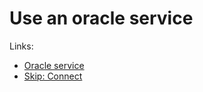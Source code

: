 ﻿---
sidebar_position: 3
---

# Use an oracle service

Links:

- [Oracle service](/learn/oracle-services)
- [Skip: Connect](/learn/oracle-services#skipconnect)